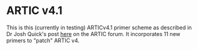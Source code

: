 ARTIC v4.1
==========

This is this (currently in testing) ARTICv4.1 primer scheme as described
in Dr Josh Quick's post [here](https://community.artic.network/t/sars-cov-2-v4-1-update-for-omicron-variant/342)
on the ARTIC forum. It incorporates 11 new primers to "patch" ARTIC v4.
